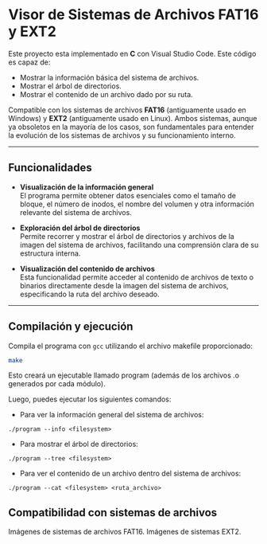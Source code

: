 # Visor de Sistemas de Archivos FAT16 y EXT2

Este proyecto esta implementado en **C** con Visual Studio Code. Este código es capaz de:

- Mostrar la información básica del sistema de archivos.  
- Mostrar el árbol de directorios.  
- Mostrar el contenido de un archivo dado por su ruta.

Compatible con los sistemas de archivos **FAT16** (antiguamente usado en Windows) y **EXT2** (antiguamente usado en Linux). Ambos sistemas, aunque ya obsoletos en la mayoría de los casos, son fundamentales para entender la evolución de los sistemas de archivos y su funcionamiento interno.

---

## Funcionalidades

- **Visualización de la información general**  
El programa permite obtener datos esenciales como el tamaño de bloque, el número de inodos, el nombre del volumen y otra información relevante del sistema de archivos.

- **Exploración del árbol de directorios**  
Permite recorrer y mostrar el árbol de directorios y archivos de la imagen del sistema de archivos, facilitando una comprensión clara de su estructura interna.

- **Visualización del contenido de archivos**  
Esta funcionalidad permite acceder al contenido de archivos de texto o binarios directamente desde la imagen del sistema de archivos, especificando la ruta del archivo deseado.

---

## Compilación y ejecución

Compila el programa con `gcc` utilizando el archivo makefile proporcionado:

```bash
make
```

Esto creará un ejecutable llamado program (además de los archivos .o generados por cada módulo).

Luego, puedes ejecutar los siguientes comandos:
- Para ver la información general del sistema de archivos:
```
./program --info <filesystem>
```

- Para mostrar el árbol de directorios:
```
./program --tree <filesystem>
```

- Para ver el contenido de un archivo dentro del sistema de archivos:
```
./program --cat <filesystem> <ruta_archivo>
```


## Compatibilidad con sistemas de archivos

Imágenes de sistemas de archivos FAT16.
Imágenes de sistemas EXT2.